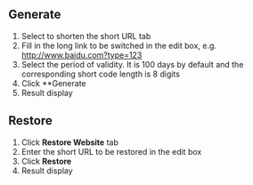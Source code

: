 ## Generate

1. Select to shorten the short URL tab
2. Fill in the long link to be switched in the edit box, e.g. http://www.baidu.com?type=123
3. Select the period of validity. It is 100 days by default and the corresponding short code length is 8 digits
4. Click **Generate
5. Result display



## Restore

1. Click **Restore Website** tab
2. Enter the short URL to be restored in the edit box
3. Click **Restore**
4. Result display